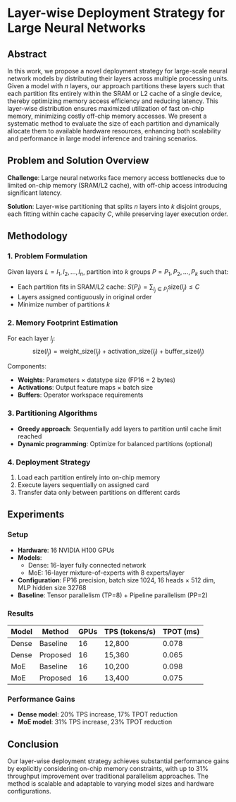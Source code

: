 # Layer-wise Deployment Strategy for Large Neural Networks

## Abstract
In this work, we propose a novel deployment strategy for large-scale neural network models by distributing their layers across multiple processing units. Given a model with *n* layers, our approach partitions these layers such that each partition fits entirely within the SRAM or L2 cache of a single device, thereby optimizing memory access efficiency and reducing latency. This layer-wise distribution ensures maximized utilization of fast on-chip memory, minimizing costly off-chip memory accesses. We present a systematic method to evaluate the size of each partition and dynamically allocate them to available hardware resources, enhancing both scalability and performance in large model inference and training scenarios.

## Problem and Solution Overview

**Challenge**: Large neural networks face memory access bottlenecks due to limited on-chip memory (SRAM/L2 cache), with off-chip access introducing significant latency.

**Solution**: Layer-wise partitioning that splits *n* layers into *k* disjoint groups, each fitting within cache capacity *C*, while preserving layer execution order.

## Methodology

### 1. Problem Formulation
Given layers $L = {l_1, l_2, ..., l_n}$, partition into $k$ groups $P = {P_1, P_2, ..., P_k}$ such that:
- Each partition fits in SRAM/L2 cache: $S(P_i) = \sum_{l_j \in P_i} \text{size}(l_j) \leq C$
- Layers assigned contiguously in original order
- Minimize number of partitions $k$

### 2. Memory Footprint Estimation
For each layer $l_j$:
$$\text{size}(l_j) = \text{weight_size}(l_j) + \text{activation_size}(l_j) + \text{buffer_size}(l_j)$$

Components:
- **Weights**: Parameters × datatype size (FP16 = 2 bytes)
- **Activations**: Output feature maps × batch size
- **Buffers**: Operator workspace requirements

### 3. Partitioning Algorithms
- **Greedy approach**: Sequentially add layers to partition until cache limit reached
- **Dynamic programming**: Optimize for balanced partitions (optional)

### 4. Deployment Strategy
1. Load each partition entirely into on-chip memory
2. Execute layers sequentially on assigned card
3. Transfer data only between partitions on different cards

## Experiments

### Setup
- **Hardware**: 16 NVIDIA H100 GPUs
- **Models**: 
  - Dense: 16-layer fully connected network
  - MoE: 16-layer mixture-of-experts with 8 experts/layer
- **Configuration**: FP16 precision, batch size 1024, 16 heads × 512 dim, MLP hidden size 32768
- **Baseline**: Tensor parallelism (TP=8) + Pipeline parallelism (PP=2)

### Results
| Model | Method | GPUs | TPS (tokens/s) | TPOT (ms) |
|-------|--------|------|----------------|-----------|
| Dense | Baseline | 16 | 12,800 | 0.078 |
| Dense | Proposed | 16 | 15,360 | 0.065 |
| MoE | Baseline | 16 | 10,200 | 0.098 |
| MoE | Proposed | 16 | 13,400 | 0.075 |

### Performance Gains
- **Dense model**: 20% TPS increase, 17% TPOT reduction
- **MoE model**: 31% TPS increase, 23% TPOT reduction

## Conclusion
Our layer-wise deployment strategy achieves substantial performance gains by explicitly considering on-chip memory constraints, with up to 31% throughput improvement over traditional parallelism approaches. The method is scalable and adaptable to varying model sizes and hardware configurations.